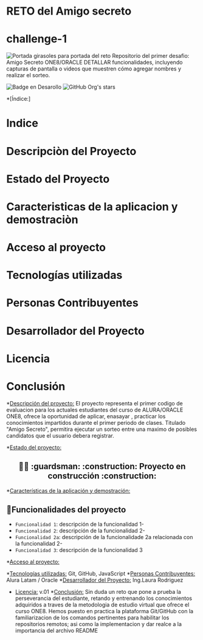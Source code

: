 <h1 aling="center">RETO del Amigo secreto</h1>

# challenge-1
![Portada girasoles para portada del reto](https://github.com/user-attachments/assets/6a28a24c-9f3d-4444-9be6-a2adbb2bd0aa)
Repositorio del primer desafio: Amigo Secreto ONE8/ORACLE
DETALLAR funcionalidades, incluyendo capturas de pantalla o videos que muestren cómo agregar nombres y realizar el sorteo.


![Badge en Desarollo](https://img.shields.io/badge/STATUS-EN%20DESAROLLO-green)
![GitHub Org's stars](https://img.shields.io/github/stars/camilafernanda?style=social)

*[Índice:]
# Indice
# Descripciòn del Proyecto
# Estado del Proyecto
# Caracteristicas de la aplicacion y demostraciòn
# Acceso al proyecto
# Tecnologías utilizadas
# Personas Contribuyentes
# Desarrollador del Proyecto
# Licencia
# Conclusión

*[Descripción del proyecto:](#Descripción-del-proyecto)
El proyecto representa el primer codigo de evaluacion para los actuales estudiantes del curso de ALURA/ORACLE ONE8, ofrece la oportunidad de aplicar, enasayar , practicar los conocimientos impartidos durante el primer periodo de clases. 
Titulado "Amigo Secreto", permitira ejecutar un sorteo entre una maximo de posibles candidatos que el usuario debera registrar.

*[Estado del proyecto:](#Estado-del-proyecto)

<h2 align="center">
  💂‍♂️ :guardsman:
:construction: Proyecto en construcción :construction:
</h2>



*[Características de la aplicación y demostración:](#Características-de-la-aplicación-y-demostración)

## :hammer:Funcionalidades del proyecto

- `Funcionalidad 1`: descripción de la funcionalidad 1-
- `Funcionalidad 2`: descripción de la funcionalidad 2-
- `Funcionalidad 2a`: descripción de la funcionalidade 2a relacionada con la funcionalidad 2-
- `Funcionalidad 3`: descripción de la funcionalidad 3

*[Acceso al proyecto:](#acceso-proyecto)

*[Tecnologías utilizadas:](#tecnologías-utilizadas)
Git, GitHub, JavaScript
*[Personas Contribuyentes:](#personas-contribuyentes)
Alura Latam  / Oracle
*[Desarrollador del Proyecto:](#personas-desarrolladores)
Ing.Laura Rodriguez
* [Licencia:](#licencia)
v.01
*[Conclusión:](#conclusión:)
Sin duda un reto que pone a prueba la perseverancia del estudiante, retando y entrenando los conocimientos adquiridos a traves de la metodologia de estudio virtual que ofrece el curso ONE8. Hemos puesto en practica la plataforma Git/GitHub con la familiarizacion de los comandos pertinentes para habilitar los repositorios remotos; asi como la implementacion y dar realce a la importancia del archivo README 
